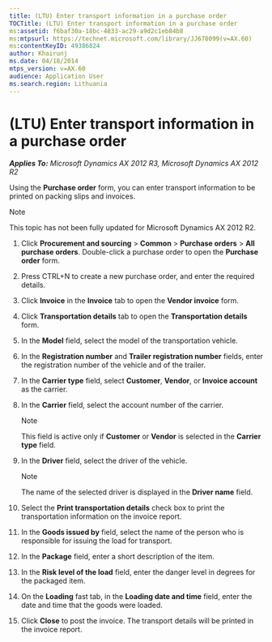 ```yaml
---
title: (LTU) Enter transport information in a purchase order
TOCTitle: (LTU) Enter transport information in a purchase order
ms:assetid: f6baf30a-18bc-4833-ac29-a9d2c1eb84b8
ms:mtpsurl: https://technet.microsoft.com/library/JJ678099(v=AX.60)
ms:contentKeyID: 49386824
author: Khairunj
ms.date: 04/18/2014
mtps_version: v=AX.60
audience: Application User
ms.search.region: Lithuania
---
```


# (LTU) Enter transport information in a purchase order 


_**Applies To:** Microsoft Dynamics AX 2012 R3, Microsoft Dynamics AX 2012 R2_

Using the **Purchase order** form, you can enter transport information to be printed on packing slips and invoices.


> [!NOTE]
> <P>This topic has not been fully updated for Microsoft Dynamics AX 2012 R2.</P>



1.  Click **Procurement and sourcing** \> **Common** \> **Purchase orders** \> **All purchase orders**. Double-click a purchase order to open the **Purchase order** form.

2.  Press CTRL+N to create a new purchase order, and enter the required details.

3.  Click **Invoice** in the **Invoice** tab to open the **Vendor invoice** form.

4.  Click **Transportation details** tab to open the **Transportation details** form.

5.  In the **Model** field, select the model of the transportation vehicle.

6.  In the **Registration number** and **Trailer registration number** fields, enter the registration number of the vehicle and of the trailer.

7.  In the **Carrier type** field, select **Customer**, **Vendor**, or **Invoice account** as the carrier.

8.  In the **Carrier** field, select the account number of the carrier.
    

    > [!NOTE]
    > <P>This field is active only if <STRONG>Customer</STRONG> or <STRONG>Vendor</STRONG> is selected in the <STRONG>Carrier type</STRONG> field.</P>



9.  In the **Driver** field, select the driver of the vehicle.
    

    > [!NOTE]
    > <P>The name of the selected driver is displayed in the <STRONG>Driver name</STRONG> field.</P>



10. Select the **Print transportation details** check box to print the transportation information on the invoice report.

11. In the **Goods issued by** field, select the name of the person who is responsible for issuing the load for transport.

12. In the **Package** field, enter a short description of the item.

13. In the **Risk level of the load** field, enter the danger level in degrees for the packaged item.

14. On the **Loading** fast tab, in the **Loading date and time** field, enter the date and time that the goods were loaded.

15. Click **Close** to post the invoice. The transport details will be printed in the invoice report.

  


